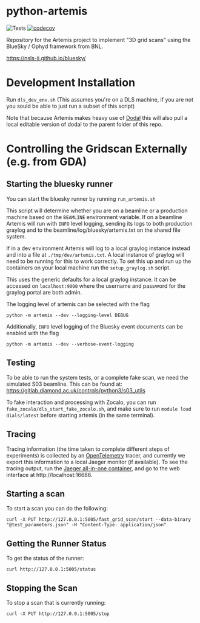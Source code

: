 # python-artemis
![Tests](https://github.com/DiamondLightSource/python-artemis/actions/workflows/code.yml/badge.svg) [![codecov](https://codecov.io/gh/DiamondLightSource/python-artemis/branch/main/graph/badge.svg?token=00Ww81MHe8)](https://codecov.io/gh/DiamondLightSource/python-artemis)

Repository for the Artemis project to implement "3D grid scans" using the BlueSky / Ophyd framework from BNL. 

https://nsls-ii.github.io/bluesky/


Development Installation
=================

Run `dls_dev_env.sh` (This assumes you're on a DLS machine, if you are not you sould be able to just run a subset of this script)

Note that because Artemis makes heavy use of [Dodal](https://github.com/DiamondLightSource/dodal) this will also pull a local editable version of dodal to the parent folder of this repo.

Controlling the Gridscan Externally (e.g. from GDA)
=====================

Starting the bluesky runner
-------------------------
You can start the bluesky runner by running `run_artemis.sh`

This script will determine whether you are on a beamline or a production machine based on the `BEAMLINE` environment variable.  If on a beamline Artemis will run with `INFO` level logging, sending its logs to both production graylog and to the beamline/log/bluesky/artemis.txt on the shared file system.

If in a dev environment Artemis will log to a local graylog instance instead and into a file at `./tmp/dev/artemis.txt`. A local instance of graylog will need to be running for this to work correctly. To set this up and run up the containers on your local machine run the `setup_graylog.sh` script.

This uses the generic defaults for a local graylog instance. It can be accessed on `localhost:9000` where the username and password for the graylog portal are both admin.

The logging level of artemis can be selected with the flag
```
python -m artemis --dev --logging-level DEBUG
```

Additionally, `INFO` level logging of the Bluesky event documents can be enabled with the flag
```
python -m artemis --dev --verbose-event-logging
```

Testing
--------------
To be able to run the system tests, or a complete fake scan, we need the simulated S03 beamline. This can be found at: https://gitlab.diamond.ac.uk/controls/python3/s03_utils

To fake interaction and processing with Zocalo, you can run `fake_zocalo/dls_start_fake_zocalo.sh`, and make sure to run `module load dials/latest` before starting artemis (in the same terminal).

Tracing
--------------

Tracing information (the time taken to complete different steps of experiments) is collected by an [OpenTelemetry](https://opentelemetry.io/) tracer, and currently we export this information to a local Jaeger monitor (if available). To see the tracing output, run the [Jaeger all-in-one container](https://www.jaegertracing.io/docs/1.6/getting-started/), and go to the web interface at http://localhost:16686. 


Starting a scan
--------------

To start a scan you can do the following:
```
curl -X PUT http://127.0.0.1:5005/fast_grid_scan/start --data-binary "@test_parameters.json" -H "Content-Type: application/json"
```

Getting the Runner Status
------------------------

To get the status of the runner:
```
curl http://127.0.0.1:5005/status
```

Stopping the Scan
-----------------

To stop a scan that is currently running:
```
curl -X PUT http://127.0.0.1:5005/stop

```

